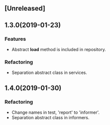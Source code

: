 ## [Unreleased]

## 1.3.0(2019-01-23)
### Features
- Abstract **load** method is included in repository.
### Refactoring
- Separation abstract class in services.

## 1.4.0(2019-01-30)
### Refactoring
- Change names in test, 'report' to 'informer'.
- Separation abstract class in informers.